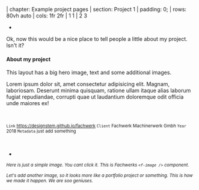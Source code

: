 
| chapter: Example project pages
| section: Project 1 
| padding: 0;
| rows: 80vh auto
| cols: 1fr 2fr
| 1 1 
| 2 3 


<f-portfolio-tile 
    title="A project with hero image" 
    style="height:100%; --tint:0.5;"
    hero
    image="https://res.cloudinary.com/dt8r2uxga/image/upload/w_1920/v1574947419/color-sphere_mxc79o.jpg"
/>


-

<section>
  
  Ok, now this would be a nice place to tell people a little about my project. Isn't it? 

  #### About my project

  This layout has a big hero image, text and some additional images. 

  Lorem ipsum dolor sit, amet consectetur adipisicing elit. Magnam, laboriosam. Deserunt minima quisquam, ratione ullam itaque alias laborum fugiat repudiandae, corrupti quae ut laudantium doloremque odit officia unde maiores ex!

  &nbsp;

  <small>

  `Link` <a href="https://designstem.github.io/fachwerk" target="_blank">https://designstem.github.io/fachwerk</a>
  `Client` Fachwerk Machinerwerk Gmbh
  `Year` 2018
  `Metadata` just add something
  
  </small> 

  &nbsp;

  <f-next-button title="Next: project number 2" />

</section>

-

<section>

  <f-image src="https://www.dropbox.com/s/l7u7x00kr12hthd/00_background-dinner.jpg?raw=1" />

  <small>*Here is just a simple image. You cant click it. This is Fachwerks `<f-image />` component.*</small>


  <f-image src="https://www.dropbox.com/s/kg5r60dr037gs0r/00_background-sketches_3.jpg?raw=1" />

  <small>*Let's add another image, so it looks more like a portfolio project or something. This is how we made it happen. We are soo geniuses.*</small>

</section>